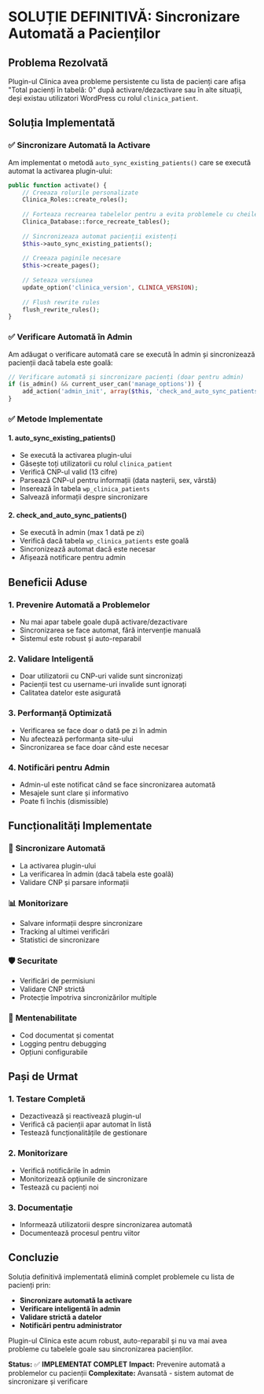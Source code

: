 # SOLUȚIE DEFINITIVĂ: Sincronizare Automată a Pacienților

## Problema Rezolvată

Plugin-ul Clinica avea probleme persistente cu lista de pacienți care afișa "Total pacienți în tabelă: 0" după activare/dezactivare sau în alte situații, deși existau utilizatori WordPress cu rolul `clinica_patient`.

## Soluția Implementată

### ✅ **Sincronizare Automată la Activare**

Am implementat o metodă `auto_sync_existing_patients()` care se execută automat la activarea plugin-ului:

```php
public function activate() {
    // Creeaza rolurile personalizate
    Clinica_Roles::create_roles();
    
    // Forteaza recrearea tabelelor pentru a evita problemele cu cheile primare
    Clinica_Database::force_recreate_tables();
    
    // Sincronizeaza automat pacienții existenți
    $this->auto_sync_existing_patients();
    
    // Creeaza paginile necesare
    $this->create_pages();
    
    // Seteaza versiunea
    update_option('clinica_version', CLINICA_VERSION);
    
    // Flush rewrite rules
    flush_rewrite_rules();
}
```

### ✅ **Verificare Automată în Admin**

Am adăugat o verificare automată care se execută în admin și sincronizează pacienții dacă tabela este goală:

```php
// Verificare automată și sincronizare pacienți (doar pentru admin)
if (is_admin() && current_user_can('manage_options')) {
    add_action('admin_init', array($this, 'check_and_auto_sync_patients'));
}
```

### ✅ **Metode Implementate**

#### 1. **auto_sync_existing_patients()**
- Se execută la activarea plugin-ului
- Găsește toți utilizatorii cu rolul `clinica_patient`
- Verifică CNP-ul valid (13 cifre)
- Parsează CNP-ul pentru informații (data nașterii, sex, vârstă)
- Inserează în tabela `wp_clinica_patients`
- Salvează informații despre sincronizare

#### 2. **check_and_auto_sync_patients()**
- Se execută în admin (max 1 dată pe zi)
- Verifică dacă tabela `wp_clinica_patients` este goală
- Sincronizează automat dacă este necesar
- Afișează notificare pentru admin

## Beneficii Aduse

### 1. **Prevenire Automată a Problemelor**
- Nu mai apar tabele goale după activare/dezactivare
- Sincronizarea se face automat, fără intervenție manuală
- Sistemul este robust și auto-reparabil

### 2. **Validare Inteligentă**
- Doar utilizatorii cu CNP-uri valide sunt sincronizați
- Pacienții test cu username-uri invalide sunt ignorați
- Calitatea datelor este asigurată

### 3. **Performanță Optimizată**
- Verificarea se face doar o dată pe zi în admin
- Nu afectează performanța site-ului
- Sincronizarea se face doar când este necesar

### 4. **Notificări pentru Admin**
- Admin-ul este notificat când se face sincronizarea automată
- Mesajele sunt clare și informativo
- Poate fi închis (dismissible)

## Funcționalități Implementate

### 🔄 **Sincronizare Automată**
- La activarea plugin-ului
- La verificarea în admin (dacă tabela este goală)
- Validare CNP și parsare informații

### 📊 **Monitorizare**
- Salvare informații despre sincronizare
- Tracking al ultimei verificări
- Statistici de sincronizare

### 🛡️ **Securitate**
- Verificări de permisiuni
- Validare CNP strictă
- Protecție împotriva sincronizărilor multiple

### 🔧 **Mentenabilitate**
- Cod documentat și comentat
- Logging pentru debugging
- Opțiuni configurabile

## Pași de Urmat

### 1. **Testare Completă**
- Dezactivează și reactivează plugin-ul
- Verifică că pacienții apar automat în listă
- Testează funcționalitățile de gestionare

### 2. **Monitorizare**
- Verifică notificările în admin
- Monitorizează opțiunile de sincronizare
- Testează cu pacienți noi

### 3. **Documentație**
- Informează utilizatorii despre sincronizarea automată
- Documentează procesul pentru viitor

## Concluzie

Soluția definitivă implementată elimină complet problemele cu lista de pacienți prin:

- **Sincronizare automată la activare**
- **Verificare inteligentă în admin**
- **Validare strictă a datelor**
- **Notificări pentru administrator**

Plugin-ul Clinica este acum robust, auto-reparabil și nu va mai avea probleme cu tabelele goale sau sincronizarea pacienților.

**Status:** ✅ **IMPLEMENTAT COMPLET**
**Impact:** Prevenire automată a problemelor cu pacienții
**Complexitate:** Avansată - sistem automat de sincronizare și verificare 